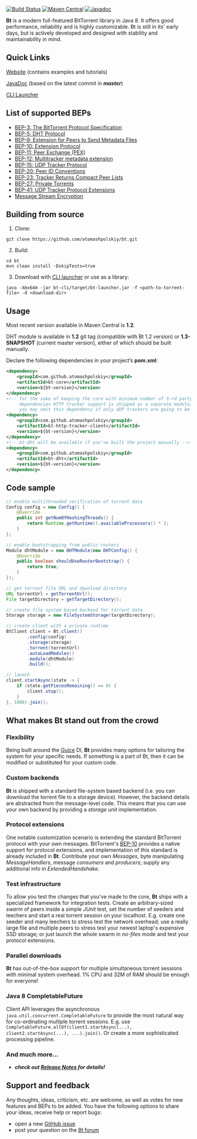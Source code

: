 [![Build Status](https://travis-ci.org/atomashpolskiy/bt.svg?branch=master)](https://travis-ci.org/atomashpolskiy/bt) [![Maven Central](https://maven-badges.herokuapp.com/maven-central/com.github.atomashpolskiy/bt-core/badge.svg)](https://maven-badges.herokuapp.com/maven-central/com.github.atomashpolskiy/bt-core/) [![Javadoc](https://img.shields.io/badge/javadoc-latest-blue.svg)](http://atomashpolskiy.github.io/bt/javadoc/latest/)

**Bt** is a modern full-featured BitTorrent library in Java 8. It offers good performance, reliability and is highly customizable. Bt is still in its' early days, but is actively developed and designed with stability and maintainability in mind.

## Quick Links

[Website](http://atomashpolskiy.github.io/bt/) (contains examples and tutorials)

[JavaDoc](http://atomashpolskiy.github.io/bt/javadoc/latest/) (based on the latest commit in _**master**_)

[CLI Launcher](https://github.com/atomashpolskiy/bt/tree/master/bt-cli)

## List of supported BEPs

* [BEP-3: The BitTorrent Protocol Specification](http://bittorrent.org/beps/bep_0003.html)
* [BEP-5: DHT Protocol](http://bittorrent.org/beps/bep_0005.html)
* [BEP-9: Extension for Peers to Send Metadata Files](http://bittorrent.org/beps/bep_0009.html)
* [BEP-10: Extension Protocol](http://bittorrent.org/beps/bep_0010.html)
* [BEP-11: Peer Exchange (PEX)](http://bittorrent.org/beps/bep_0011.html)
* [BEP-12: Multitracker metadata extension](http://bittorrent.org/beps/bep_0012.html)
* [BEP-15: UDP Tracker Protocol](http://bittorrent.org/beps/bep_0015.html)
* [BEP-20: Peer ID Conventions](http://bittorrent.org/beps/bep_0020.html)
* [BEP-23: Tracker Returns Compact Peer Lists](http://bittorrent.org/beps/bep_0023.html)
* [BEP-27: Private Torrents](http://bittorrent.org/beps/bep_0027.html)
* [BEP-41: UDP Tracker Protocol Extensions](http://bittorrent.org/beps/bep_0041.html)
* [Message Stream Encryption](http://wiki.vuze.com/w/Message_Stream_Encryption)

## Building from source

1) Clone:
```
git clone https://github.com/atomashpolskiy/bt.git
```

2) Build:
```
cd bt
mvn clean install -DskipTests=true
 ```
 
3) Download with [CLI launcher](https://github.com/atomashpolskiy/bt/tree/master/bt-cli) or use as a library:
```
java -Xmx64m -jar bt-cli/target/bt-launcher.jar -f <path-to-torrent-file> -d <download-dir>
```

## Usage

Most recent version available in Maven Central is **1.2**. 

DHT module is available in **1.2** git tag (compatible with Bt 1.2 version) or **1.3-SNAPSHOT** (current master version), either of which should be built manually. 

Declare the following dependencies in your project’s **pom.xml**:

```xml
<dependency>
    <groupId>com.github.atomashpolskiy</groupId>
    <artifactId>bt-core</artifactId>
    <version>${bt-version}</version>
</dependency>
<!-- for the sake of keeping the core with minimum number of 3-rd party 
     dependencies HTTP tracker support is shipped as a separate module;
     you may omit this dependency if only UDP trackers are going to be used -->
<dependency>
    <groupId>com.github.atomashpolskiy</groupId>
    <artifactId>bt-http-tracker-client</artifactId>
    <version>${bt-version}</version>
</dependency>
<!-- bt-dht will be available if you've built the project manually -->
<dependency>
    <groupId>com.github.atomashpolskiy</groupId>
    <artifactId>bt-dht</artifactId>
    <version>${bt-version}</version>
</dependency>
```

## Code sample

```java
// enable multithreaded verification of torrent data
Config config = new Config() {
    @Override
    public int getNumOfHashingThreads() {
        return Runtime.getRuntime().availableProcessors() * 2;
    }
};

// enable bootstrapping from public routers
Module dhtModule = new DHTModule(new DHTConfig() {
    @Override
    public boolean shouldUseRouterBootstrap() {
        return true;
    }
});

// get torrent file URL and download directory
URL torrentUrl = getTorrentUrl();
File targetDirectory = getTargetDirectory();

// create file system based backend for torrent data
Storage storage = new FileSystemStorage(targetDirectory);

// create client with a private runtime
BtClient client = Bt.client()
        .config(config)
        .storage(storage)
        .torrent(torrentUrl)
        .autoLoadModules()
        .module(dhtModule)
        .build();

// launch
client.startAsync(state -> {
    if (state.getPiecesRemaining() == 0) {
        client.stop();
    }
}, 1000).join();
```

## What makes Bt stand out from the crowd

### Flexibility

Being built around the [Guice](https://github.com/google/guice) DI, **Bt** provides many options for tailoring the system for your specific needs. If something is a part of Bt, then it can be modified or substituted for your custom code.

### Custom backends

**Bt** is shipped with a standard file-system based backend (i.e. you can download the torrent file to a storage device). However, the backend details are abstracted from the message-level code. This means that you can use your own backend by providing a _storage unit_ implementation.

### Protocol extensions

One notable customization scenario is extending the standard BitTorrent protocol with your own messages. BitTorrent's [BEP-10](http://www.bittorrent.org/beps/bep_0010.html) provides a native support for protocol extensions, and implementation of this standard is already included in **Bt**. Contribute your own _Messages_, byte manipulating _MessageHandlers_, message _consumers_ and _producers_; supply any additional info in _ExtendedHandshake_.

### Test infrastructure

To allow you test the changes that you've made to the core, **Bt** ships with a specialized framework for integration tests. Create an arbitrary-sized _swarm_ of peers inside a simple _JUnit_ test, set the number of seeders and leechers and start a real torrent session on your localhost. E.g. create one seeder and many leechers to stress test the network overhead; use a really large file and multiple peers to stress test your newest laptop's expensive SSD storage; or just launch the whole swarm in _no-files_ mode and test your protocol extensions.

### Parallel downloads

**Bt** has out-of-the-box support for multiple simultaneous torrent sessions with minimal system overhead. 1% CPU and 32M of RAM should be enough for everyone!

### Java 8 CompletableFuture

Client API leverages the asynchronous `java.util.concurrent.CompletableFuture` to provide the most natural way for co-ordinating multiple torrent sessions. E.g. use `CompletableFuture.allOf(client1.startAsync(...), client2.startAsync(...), ...).join()`. Or create a more sophisticated processing pipeline.

### And much more...

* _**check out [Release Notes](https://github.com/atomashpolskiy/bt/blob/master/RELEASE-NOTES.txt) for details!**_

## Support and feedback

Any thoughts, ideas, criticism, etc. are welcome, as well as votes for new features and BEPs to be added. You have the following options to share your ideas, receive help or report bugs:

* open a new [GitHub issue](https://github.com/atomashpolskiy/bt/issues)
* post your question on the [Bt forum](https://groups.google.com/forum/#!forum/bttorrent)